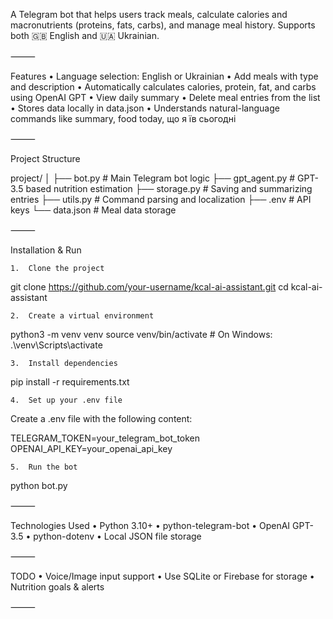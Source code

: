 A Telegram bot that helps users track meals, calculate calories and macronutrients (proteins, fats, carbs), and manage meal history. Supports both 🇬🇧 English and 🇺🇦 Ukrainian.

⸻

Features
	•	Language selection: English or Ukrainian
	•	Add meals with type and description
	•	Automatically calculates calories, protein, fat, and carbs using OpenAI GPT
	•	View daily summary
	•	Delete meal entries from the list
	•	Stores data locally in data.json
	•	Understands natural-language commands like summary, food today, що я їв сьогодні

⸻

Project Structure

project/
│
├── bot.py                # Main Telegram bot logic
├── gpt_agent.py          # GPT-3.5 based nutrition estimation
├── storage.py            # Saving and summarizing entries
├── utils.py              # Command parsing and localization
├── .env                  # API keys
└── data.json             # Meal data storage


⸻

Installation & Run

	1.	Clone the project

git clone https://github.com/your-username/kcal-ai-assistant.git
cd kcal-ai-assistant

	2.	Create a virtual environment

python3 -m venv venv
source venv/bin/activate  # On Windows: .\venv\Scripts\activate

	3.	Install dependencies

pip install -r requirements.txt

	4.	Set up your .env file

Create a .env file with the following content:

TELEGRAM_TOKEN=your_telegram_bot_token
OPENAI_API_KEY=your_openai_api_key

	5.	Run the bot

python bot.py


⸻

Technologies Used
	•	Python 3.10+
	•	python-telegram-bot
	•	OpenAI GPT-3.5
	•	python-dotenv
	•	Local JSON file storage

⸻


TODO
	•	Voice/Image input support
	•	Use SQLite or Firebase for storage
	•	Nutrition goals & alerts

⸻
